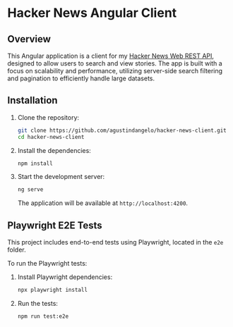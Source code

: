 # Hacker News Angular Client

## Overview

This Angular application is a client for my [Hacker News Web REST API](https://github.com/agustindangelo/hacker-news-api), designed to allow users to search and view stories. The app is built with a focus on scalability and performance, utilizing server-side search filtering and pagination to efficiently handle large datasets.

## Installation

1. Clone the repository:
   ```bash
   git clone https://github.com/agustindangelo/hacker-news-client.git 
   cd hacker-news-client
   ```

2. Install the dependencies:
   ```bash
   npm install
   ```

3. Start the development server:
   ```bash
   ng serve
   ```

   The application will be available at `http://localhost:4200`.

## Playwright E2E Tests

This project includes end-to-end tests using Playwright, located in the `e2e` folder.

To run the Playwright tests:

1. Install Playwright dependencies:
   ```bash
   npx playwright install
   ```

2. Run the tests:
   ```bash
   npm run test:e2e
   ```
